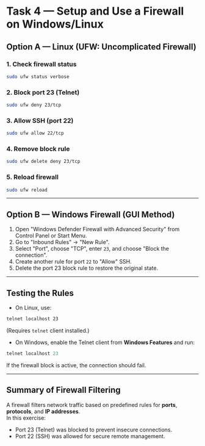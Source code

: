 # Task 4 — Setup and Use a Firewall on Windows/Linux

## Option A — Linux (UFW: Uncomplicated Firewall)

### 1. Check firewall status
```bash
sudo ufw status verbose
```

### 2. Block port 23 (Telnet)
```bash
sudo ufw deny 23/tcp
```

### 3. Allow SSH (port 22)
```bash
sudo ufw allow 22/tcp
```

### 4. Remove block rule
```bash
sudo ufw delete deny 23/tcp
```

### 5. Reload firewall
```bash
sudo ufw reload
```

---

## Option B — Windows Firewall (GUI Method)

1. Open "Windows Defender Firewall with Advanced Security" from Control Panel or Start Menu.
2. Go to "Inbound Rules" → "New Rule".
3. Select "Port", choose "TCP", enter `23`, and choose "Block the connection".
4. Create another rule for port `22` to "Allow" SSH.
5. Delete the port 23 block rule to restore the original state.

---

## Testing the Rules

- On Linux, use:
```bash
telnet localhost 23
```
(Requires `telnet` client installed.)

- On Windows, enable the Telnet client from **Windows Features** and run:
```powershell
telnet localhost 23
```

If the firewall block is active, the connection should fail.

---

## Summary of Firewall Filtering

A firewall filters network traffic based on predefined rules for **ports**, **protocols**, and **IP addresses**.  
In this exercise:
- Port 23 (Telnet) was blocked to prevent insecure connections.
- Port 22 (SSH) was allowed for secure remote management.
